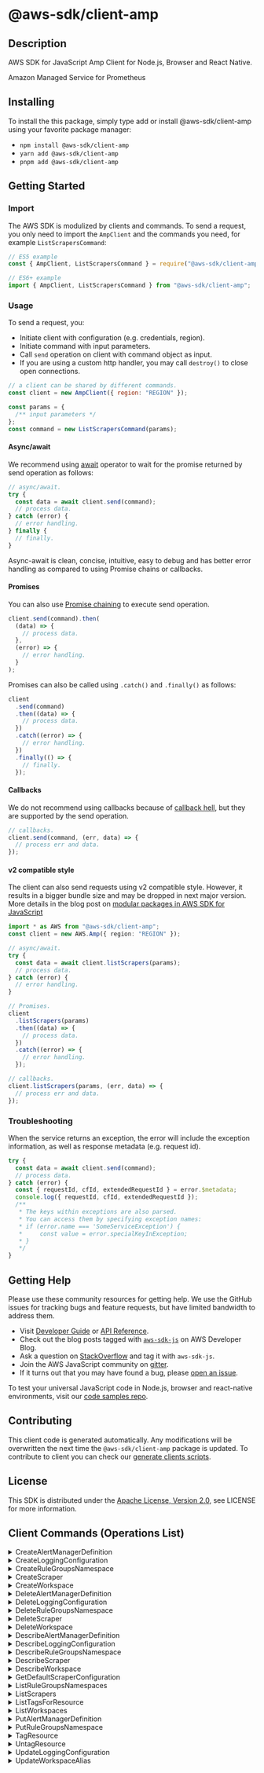 <!-- generated file, do not edit directly -->

# @aws-sdk/client-amp

## Description

AWS SDK for JavaScript Amp Client for Node.js, Browser and React Native.

Amazon Managed Service for Prometheus

## Installing

To install the this package, simply type add or install @aws-sdk/client-amp
using your favorite package manager:

- `npm install @aws-sdk/client-amp`
- `yarn add @aws-sdk/client-amp`
- `pnpm add @aws-sdk/client-amp`

## Getting Started

### Import

The AWS SDK is modulized by clients and commands.
To send a request, you only need to import the `AmpClient` and
the commands you need, for example `ListScrapersCommand`:

```js
// ES5 example
const { AmpClient, ListScrapersCommand } = require("@aws-sdk/client-amp");
```

```ts
// ES6+ example
import { AmpClient, ListScrapersCommand } from "@aws-sdk/client-amp";
```

### Usage

To send a request, you:

- Initiate client with configuration (e.g. credentials, region).
- Initiate command with input parameters.
- Call `send` operation on client with command object as input.
- If you are using a custom http handler, you may call `destroy()` to close open connections.

```js
// a client can be shared by different commands.
const client = new AmpClient({ region: "REGION" });

const params = {
  /** input parameters */
};
const command = new ListScrapersCommand(params);
```

#### Async/await

We recommend using [await](https://developer.mozilla.org/en-US/docs/Web/JavaScript/Reference/Operators/await)
operator to wait for the promise returned by send operation as follows:

```js
// async/await.
try {
  const data = await client.send(command);
  // process data.
} catch (error) {
  // error handling.
} finally {
  // finally.
}
```

Async-await is clean, concise, intuitive, easy to debug and has better error handling
as compared to using Promise chains or callbacks.

#### Promises

You can also use [Promise chaining](https://developer.mozilla.org/en-US/docs/Web/JavaScript/Guide/Using_promises#chaining)
to execute send operation.

```js
client.send(command).then(
  (data) => {
    // process data.
  },
  (error) => {
    // error handling.
  }
);
```

Promises can also be called using `.catch()` and `.finally()` as follows:

```js
client
  .send(command)
  .then((data) => {
    // process data.
  })
  .catch((error) => {
    // error handling.
  })
  .finally(() => {
    // finally.
  });
```

#### Callbacks

We do not recommend using callbacks because of [callback hell](http://callbackhell.com/),
but they are supported by the send operation.

```js
// callbacks.
client.send(command, (err, data) => {
  // process err and data.
});
```

#### v2 compatible style

The client can also send requests using v2 compatible style.
However, it results in a bigger bundle size and may be dropped in next major version. More details in the blog post
on [modular packages in AWS SDK for JavaScript](https://aws.amazon.com/blogs/developer/modular-packages-in-aws-sdk-for-javascript/)

```ts
import * as AWS from "@aws-sdk/client-amp";
const client = new AWS.Amp({ region: "REGION" });

// async/await.
try {
  const data = await client.listScrapers(params);
  // process data.
} catch (error) {
  // error handling.
}

// Promises.
client
  .listScrapers(params)
  .then((data) => {
    // process data.
  })
  .catch((error) => {
    // error handling.
  });

// callbacks.
client.listScrapers(params, (err, data) => {
  // process err and data.
});
```

### Troubleshooting

When the service returns an exception, the error will include the exception information,
as well as response metadata (e.g. request id).

```js
try {
  const data = await client.send(command);
  // process data.
} catch (error) {
  const { requestId, cfId, extendedRequestId } = error.$metadata;
  console.log({ requestId, cfId, extendedRequestId });
  /**
   * The keys within exceptions are also parsed.
   * You can access them by specifying exception names:
   * if (error.name === 'SomeServiceException') {
   *     const value = error.specialKeyInException;
   * }
   */
}
```

## Getting Help

Please use these community resources for getting help.
We use the GitHub issues for tracking bugs and feature requests, but have limited bandwidth to address them.

- Visit [Developer Guide](https://docs.aws.amazon.com/sdk-for-javascript/v3/developer-guide/welcome.html)
  or [API Reference](https://docs.aws.amazon.com/AWSJavaScriptSDK/v3/latest/index.html).
- Check out the blog posts tagged with [`aws-sdk-js`](https://aws.amazon.com/blogs/developer/tag/aws-sdk-js/)
  on AWS Developer Blog.
- Ask a question on [StackOverflow](https://stackoverflow.com/questions/tagged/aws-sdk-js) and tag it with `aws-sdk-js`.
- Join the AWS JavaScript community on [gitter](https://gitter.im/aws/aws-sdk-js-v3).
- If it turns out that you may have found a bug, please [open an issue](https://github.com/aws/aws-sdk-js-v3/issues/new/choose).

To test your universal JavaScript code in Node.js, browser and react-native environments,
visit our [code samples repo](https://github.com/aws-samples/aws-sdk-js-tests).

## Contributing

This client code is generated automatically. Any modifications will be overwritten the next time the `@aws-sdk/client-amp` package is updated.
To contribute to client you can check our [generate clients scripts](https://github.com/aws/aws-sdk-js-v3/tree/main/scripts/generate-clients).

## License

This SDK is distributed under the
[Apache License, Version 2.0](http://www.apache.org/licenses/LICENSE-2.0),
see LICENSE for more information.

## Client Commands (Operations List)

<details>
<summary>
CreateAlertManagerDefinition
</summary>

[Command API Reference](https://docs.aws.amazon.com/AWSJavaScriptSDK/v3/latest/clients/client-amp/classes/createalertmanagerdefinitioncommand.html) / [Input](https://docs.aws.amazon.com/AWSJavaScriptSDK/v3/latest/clients/client-amp/interfaces/createalertmanagerdefinitioncommandinput.html) / [Output](https://docs.aws.amazon.com/AWSJavaScriptSDK/v3/latest/clients/client-amp/interfaces/createalertmanagerdefinitioncommandoutput.html)

</details>
<details>
<summary>
CreateLoggingConfiguration
</summary>

[Command API Reference](https://docs.aws.amazon.com/AWSJavaScriptSDK/v3/latest/clients/client-amp/classes/createloggingconfigurationcommand.html) / [Input](https://docs.aws.amazon.com/AWSJavaScriptSDK/v3/latest/clients/client-amp/interfaces/createloggingconfigurationcommandinput.html) / [Output](https://docs.aws.amazon.com/AWSJavaScriptSDK/v3/latest/clients/client-amp/interfaces/createloggingconfigurationcommandoutput.html)

</details>
<details>
<summary>
CreateRuleGroupsNamespace
</summary>

[Command API Reference](https://docs.aws.amazon.com/AWSJavaScriptSDK/v3/latest/clients/client-amp/classes/createrulegroupsnamespacecommand.html) / [Input](https://docs.aws.amazon.com/AWSJavaScriptSDK/v3/latest/clients/client-amp/interfaces/createrulegroupsnamespacecommandinput.html) / [Output](https://docs.aws.amazon.com/AWSJavaScriptSDK/v3/latest/clients/client-amp/interfaces/createrulegroupsnamespacecommandoutput.html)

</details>
<details>
<summary>
CreateScraper
</summary>

[Command API Reference](https://docs.aws.amazon.com/AWSJavaScriptSDK/v3/latest/clients/client-amp/classes/createscrapercommand.html) / [Input](https://docs.aws.amazon.com/AWSJavaScriptSDK/v3/latest/clients/client-amp/interfaces/createscrapercommandinput.html) / [Output](https://docs.aws.amazon.com/AWSJavaScriptSDK/v3/latest/clients/client-amp/interfaces/createscrapercommandoutput.html)

</details>
<details>
<summary>
CreateWorkspace
</summary>

[Command API Reference](https://docs.aws.amazon.com/AWSJavaScriptSDK/v3/latest/clients/client-amp/classes/createworkspacecommand.html) / [Input](https://docs.aws.amazon.com/AWSJavaScriptSDK/v3/latest/clients/client-amp/interfaces/createworkspacecommandinput.html) / [Output](https://docs.aws.amazon.com/AWSJavaScriptSDK/v3/latest/clients/client-amp/interfaces/createworkspacecommandoutput.html)

</details>
<details>
<summary>
DeleteAlertManagerDefinition
</summary>

[Command API Reference](https://docs.aws.amazon.com/AWSJavaScriptSDK/v3/latest/clients/client-amp/classes/deletealertmanagerdefinitioncommand.html) / [Input](https://docs.aws.amazon.com/AWSJavaScriptSDK/v3/latest/clients/client-amp/interfaces/deletealertmanagerdefinitioncommandinput.html) / [Output](https://docs.aws.amazon.com/AWSJavaScriptSDK/v3/latest/clients/client-amp/interfaces/deletealertmanagerdefinitioncommandoutput.html)

</details>
<details>
<summary>
DeleteLoggingConfiguration
</summary>

[Command API Reference](https://docs.aws.amazon.com/AWSJavaScriptSDK/v3/latest/clients/client-amp/classes/deleteloggingconfigurationcommand.html) / [Input](https://docs.aws.amazon.com/AWSJavaScriptSDK/v3/latest/clients/client-amp/interfaces/deleteloggingconfigurationcommandinput.html) / [Output](https://docs.aws.amazon.com/AWSJavaScriptSDK/v3/latest/clients/client-amp/interfaces/deleteloggingconfigurationcommandoutput.html)

</details>
<details>
<summary>
DeleteRuleGroupsNamespace
</summary>

[Command API Reference](https://docs.aws.amazon.com/AWSJavaScriptSDK/v3/latest/clients/client-amp/classes/deleterulegroupsnamespacecommand.html) / [Input](https://docs.aws.amazon.com/AWSJavaScriptSDK/v3/latest/clients/client-amp/interfaces/deleterulegroupsnamespacecommandinput.html) / [Output](https://docs.aws.amazon.com/AWSJavaScriptSDK/v3/latest/clients/client-amp/interfaces/deleterulegroupsnamespacecommandoutput.html)

</details>
<details>
<summary>
DeleteScraper
</summary>

[Command API Reference](https://docs.aws.amazon.com/AWSJavaScriptSDK/v3/latest/clients/client-amp/classes/deletescrapercommand.html) / [Input](https://docs.aws.amazon.com/AWSJavaScriptSDK/v3/latest/clients/client-amp/interfaces/deletescrapercommandinput.html) / [Output](https://docs.aws.amazon.com/AWSJavaScriptSDK/v3/latest/clients/client-amp/interfaces/deletescrapercommandoutput.html)

</details>
<details>
<summary>
DeleteWorkspace
</summary>

[Command API Reference](https://docs.aws.amazon.com/AWSJavaScriptSDK/v3/latest/clients/client-amp/classes/deleteworkspacecommand.html) / [Input](https://docs.aws.amazon.com/AWSJavaScriptSDK/v3/latest/clients/client-amp/interfaces/deleteworkspacecommandinput.html) / [Output](https://docs.aws.amazon.com/AWSJavaScriptSDK/v3/latest/clients/client-amp/interfaces/deleteworkspacecommandoutput.html)

</details>
<details>
<summary>
DescribeAlertManagerDefinition
</summary>

[Command API Reference](https://docs.aws.amazon.com/AWSJavaScriptSDK/v3/latest/clients/client-amp/classes/describealertmanagerdefinitioncommand.html) / [Input](https://docs.aws.amazon.com/AWSJavaScriptSDK/v3/latest/clients/client-amp/interfaces/describealertmanagerdefinitioncommandinput.html) / [Output](https://docs.aws.amazon.com/AWSJavaScriptSDK/v3/latest/clients/client-amp/interfaces/describealertmanagerdefinitioncommandoutput.html)

</details>
<details>
<summary>
DescribeLoggingConfiguration
</summary>

[Command API Reference](https://docs.aws.amazon.com/AWSJavaScriptSDK/v3/latest/clients/client-amp/classes/describeloggingconfigurationcommand.html) / [Input](https://docs.aws.amazon.com/AWSJavaScriptSDK/v3/latest/clients/client-amp/interfaces/describeloggingconfigurationcommandinput.html) / [Output](https://docs.aws.amazon.com/AWSJavaScriptSDK/v3/latest/clients/client-amp/interfaces/describeloggingconfigurationcommandoutput.html)

</details>
<details>
<summary>
DescribeRuleGroupsNamespace
</summary>

[Command API Reference](https://docs.aws.amazon.com/AWSJavaScriptSDK/v3/latest/clients/client-amp/classes/describerulegroupsnamespacecommand.html) / [Input](https://docs.aws.amazon.com/AWSJavaScriptSDK/v3/latest/clients/client-amp/interfaces/describerulegroupsnamespacecommandinput.html) / [Output](https://docs.aws.amazon.com/AWSJavaScriptSDK/v3/latest/clients/client-amp/interfaces/describerulegroupsnamespacecommandoutput.html)

</details>
<details>
<summary>
DescribeScraper
</summary>

[Command API Reference](https://docs.aws.amazon.com/AWSJavaScriptSDK/v3/latest/clients/client-amp/classes/describescrapercommand.html) / [Input](https://docs.aws.amazon.com/AWSJavaScriptSDK/v3/latest/clients/client-amp/interfaces/describescrapercommandinput.html) / [Output](https://docs.aws.amazon.com/AWSJavaScriptSDK/v3/latest/clients/client-amp/interfaces/describescrapercommandoutput.html)

</details>
<details>
<summary>
DescribeWorkspace
</summary>

[Command API Reference](https://docs.aws.amazon.com/AWSJavaScriptSDK/v3/latest/clients/client-amp/classes/describeworkspacecommand.html) / [Input](https://docs.aws.amazon.com/AWSJavaScriptSDK/v3/latest/clients/client-amp/interfaces/describeworkspacecommandinput.html) / [Output](https://docs.aws.amazon.com/AWSJavaScriptSDK/v3/latest/clients/client-amp/interfaces/describeworkspacecommandoutput.html)

</details>
<details>
<summary>
GetDefaultScraperConfiguration
</summary>

[Command API Reference](https://docs.aws.amazon.com/AWSJavaScriptSDK/v3/latest/clients/client-amp/classes/getdefaultscraperconfigurationcommand.html) / [Input](https://docs.aws.amazon.com/AWSJavaScriptSDK/v3/latest/clients/client-amp/interfaces/getdefaultscraperconfigurationcommandinput.html) / [Output](https://docs.aws.amazon.com/AWSJavaScriptSDK/v3/latest/clients/client-amp/interfaces/getdefaultscraperconfigurationcommandoutput.html)

</details>
<details>
<summary>
ListRuleGroupsNamespaces
</summary>

[Command API Reference](https://docs.aws.amazon.com/AWSJavaScriptSDK/v3/latest/clients/client-amp/classes/listrulegroupsnamespacescommand.html) / [Input](https://docs.aws.amazon.com/AWSJavaScriptSDK/v3/latest/clients/client-amp/interfaces/listrulegroupsnamespacescommandinput.html) / [Output](https://docs.aws.amazon.com/AWSJavaScriptSDK/v3/latest/clients/client-amp/interfaces/listrulegroupsnamespacescommandoutput.html)

</details>
<details>
<summary>
ListScrapers
</summary>

[Command API Reference](https://docs.aws.amazon.com/AWSJavaScriptSDK/v3/latest/clients/client-amp/classes/listscraperscommand.html) / [Input](https://docs.aws.amazon.com/AWSJavaScriptSDK/v3/latest/clients/client-amp/interfaces/listscraperscommandinput.html) / [Output](https://docs.aws.amazon.com/AWSJavaScriptSDK/v3/latest/clients/client-amp/interfaces/listscraperscommandoutput.html)

</details>
<details>
<summary>
ListTagsForResource
</summary>

[Command API Reference](https://docs.aws.amazon.com/AWSJavaScriptSDK/v3/latest/clients/client-amp/classes/listtagsforresourcecommand.html) / [Input](https://docs.aws.amazon.com/AWSJavaScriptSDK/v3/latest/clients/client-amp/interfaces/listtagsforresourcecommandinput.html) / [Output](https://docs.aws.amazon.com/AWSJavaScriptSDK/v3/latest/clients/client-amp/interfaces/listtagsforresourcecommandoutput.html)

</details>
<details>
<summary>
ListWorkspaces
</summary>

[Command API Reference](https://docs.aws.amazon.com/AWSJavaScriptSDK/v3/latest/clients/client-amp/classes/listworkspacescommand.html) / [Input](https://docs.aws.amazon.com/AWSJavaScriptSDK/v3/latest/clients/client-amp/interfaces/listworkspacescommandinput.html) / [Output](https://docs.aws.amazon.com/AWSJavaScriptSDK/v3/latest/clients/client-amp/interfaces/listworkspacescommandoutput.html)

</details>
<details>
<summary>
PutAlertManagerDefinition
</summary>

[Command API Reference](https://docs.aws.amazon.com/AWSJavaScriptSDK/v3/latest/clients/client-amp/classes/putalertmanagerdefinitioncommand.html) / [Input](https://docs.aws.amazon.com/AWSJavaScriptSDK/v3/latest/clients/client-amp/interfaces/putalertmanagerdefinitioncommandinput.html) / [Output](https://docs.aws.amazon.com/AWSJavaScriptSDK/v3/latest/clients/client-amp/interfaces/putalertmanagerdefinitioncommandoutput.html)

</details>
<details>
<summary>
PutRuleGroupsNamespace
</summary>

[Command API Reference](https://docs.aws.amazon.com/AWSJavaScriptSDK/v3/latest/clients/client-amp/classes/putrulegroupsnamespacecommand.html) / [Input](https://docs.aws.amazon.com/AWSJavaScriptSDK/v3/latest/clients/client-amp/interfaces/putrulegroupsnamespacecommandinput.html) / [Output](https://docs.aws.amazon.com/AWSJavaScriptSDK/v3/latest/clients/client-amp/interfaces/putrulegroupsnamespacecommandoutput.html)

</details>
<details>
<summary>
TagResource
</summary>

[Command API Reference](https://docs.aws.amazon.com/AWSJavaScriptSDK/v3/latest/clients/client-amp/classes/tagresourcecommand.html) / [Input](https://docs.aws.amazon.com/AWSJavaScriptSDK/v3/latest/clients/client-amp/interfaces/tagresourcecommandinput.html) / [Output](https://docs.aws.amazon.com/AWSJavaScriptSDK/v3/latest/clients/client-amp/interfaces/tagresourcecommandoutput.html)

</details>
<details>
<summary>
UntagResource
</summary>

[Command API Reference](https://docs.aws.amazon.com/AWSJavaScriptSDK/v3/latest/clients/client-amp/classes/untagresourcecommand.html) / [Input](https://docs.aws.amazon.com/AWSJavaScriptSDK/v3/latest/clients/client-amp/interfaces/untagresourcecommandinput.html) / [Output](https://docs.aws.amazon.com/AWSJavaScriptSDK/v3/latest/clients/client-amp/interfaces/untagresourcecommandoutput.html)

</details>
<details>
<summary>
UpdateLoggingConfiguration
</summary>

[Command API Reference](https://docs.aws.amazon.com/AWSJavaScriptSDK/v3/latest/clients/client-amp/classes/updateloggingconfigurationcommand.html) / [Input](https://docs.aws.amazon.com/AWSJavaScriptSDK/v3/latest/clients/client-amp/interfaces/updateloggingconfigurationcommandinput.html) / [Output](https://docs.aws.amazon.com/AWSJavaScriptSDK/v3/latest/clients/client-amp/interfaces/updateloggingconfigurationcommandoutput.html)

</details>
<details>
<summary>
UpdateWorkspaceAlias
</summary>

[Command API Reference](https://docs.aws.amazon.com/AWSJavaScriptSDK/v3/latest/clients/client-amp/classes/updateworkspacealiascommand.html) / [Input](https://docs.aws.amazon.com/AWSJavaScriptSDK/v3/latest/clients/client-amp/interfaces/updateworkspacealiascommandinput.html) / [Output](https://docs.aws.amazon.com/AWSJavaScriptSDK/v3/latest/clients/client-amp/interfaces/updateworkspacealiascommandoutput.html)

</details>
